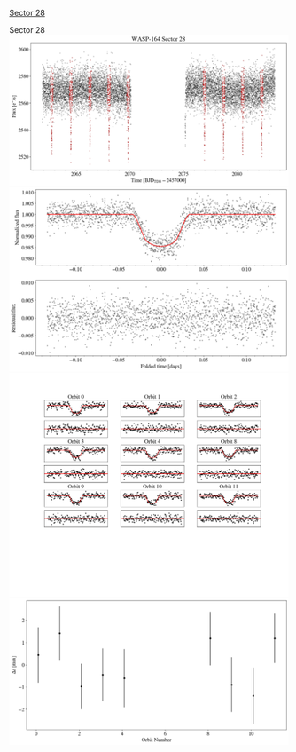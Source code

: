 [Sector 28](#sector28)

<a name = "sector28"></a>
Sector 28
![alt text](/tt/WASP-164_Sector_28/WASP-164_Sector_28_a_TimeSeries.png)
![alt text](/tt/WASP-164_Sector_28/WASP-164_Sector_28_b_FoldedLightCurve.png)
![alt text](/tt/WASP-164_Sector_28/WASP-164_Sector_28_b_IndividualTransitsWithFit.png)
![alt text](/tt/WASP-164_Sector_28/WASP-164_Sector_28_c_TimingResiduals.png)


